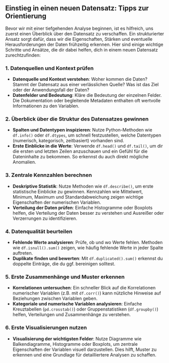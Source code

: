 ## Einstieg in einen neuen Datensatz: Tipps zur Orientierung

Bevor wir mit einer tiefgehenden Analyse beginnen, ist es hilfreich, uns zuerst einen Überblick über den Datensatz zu verschaffen. Ein strukturierter Ansatz sorgt dafür, dass wir die Eigenschaften, Stärken und eventuelle Herausforderungen der Daten frühzeitig erkennen. Hier sind einige wichtige Schritte und Ansätze, die dir dabei helfen, dich in einem neuen Datensatz zurechtzufinden:

### 1. Datenquellen und Kontext prüfen
- **Datenquelle und Kontext verstehen**: Woher kommen die Daten? Stammt der Datensatz aus einer verlässlichen Quelle? Was ist das Ziel oder der Anwendungsfall der Daten? 
- **Datenfelder und Bedeutung**: Kläre die Bedeutung der einzelnen Felder. Die Dokumentation oder begleitende Metadaten enthalten oft wertvolle Informationen zu den Variablen.

### 2. Überblick über die Struktur des Datensatzes gewinnen
- **Spalten und Datentypen inspizieren**: Nutze Python-Methoden wie `df.info()` oder `df.dtypes`, um schnell festzustellen, welche Datentypen (numerisch, kategorisch, zeitbasiert) vorhanden sind.
- **Erste Einblicke in die Werte**: Verwende `df.head()` und `df.tail()`, um dir die ersten und letzten Zeilen anzuschauen und ein Gefühl für die Dateninhalte zu bekommen. So erkennst du auch direkt mögliche Anomalien.

### 3. Zentrale Kennzahlen berechnen
- **Deskriptive Statistik**: Nutze Methoden wie `df.describe()`, um erste statistische Einblicke zu gewinnen. Kennzahlen wie Mittelwert, Minimum, Maximum und Standardabweichung zeigen wichtige Eigenschaften der numerischen Variablen.
- **Verteilung der Daten prüfen**: Einfache Histogramme oder Boxplots helfen, die Verteilung der Daten besser zu verstehen und Ausreißer oder Verzerrungen zu identifizieren.

### 4. Datenqualität beurteilen
- **Fehlende Werte analysieren**: Prüfe, ob und wo Werte fehlen. Methoden wie `df.isnull().sum()` zeigen, wie häufig fehlende Werte in jeder Spalte auftreten.
- **Duplikate finden und bewerten**: Mit `df.duplicated().sum()` erkennst du doppelte Einträge, die du ggf. bereinigen solltest.

### 5. Erste Zusammenhänge und Muster erkennen
- **Korrelationen untersuchen**: Ein schneller Blick auf die Korrelationen numerischer Variablen (z.B. mit `df.corr()`) kann nützliche Hinweise auf Beziehungen zwischen Variablen geben.
- **Kategoriale und numerische Variablen analysieren**: Einfache Kreuztabellen (`pd.crosstab()`) oder Gruppenstatistiken (`df.groupby()`) helfen, Verteilungen und Zusammenhänge zu verstehen.

### 6. Erste Visualisierungen nutzen
- **Visualisierung der wichtigsten Felder**: Nutze Diagramme wie Balkendiagramme, Histogramme oder Boxplots, um zentrale Eigenschaften der Variablen visuell darzustellen. Dies hilft, Muster zu erkennen und eine Grundlage für detailliertere Analysen zu schaffen.
